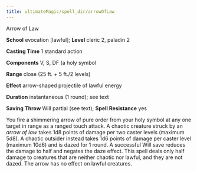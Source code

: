 ```yaml
---
title: ultimateMagic/spell_dir/arrowOfLaw
---
```

Arrow of Law

**School** evocation [lawful]; **Level** cleric 2, paladin 2

**Casting Time** 1 standard action

**Components** V, S, DF (a holy symbol

**Range** close (25 ft. + 5 ft./2 levels)

**Effect** arrow-shaped projectile of lawful energy

**Duration** instantaneous (1 round); see text

**Saving Throw** Will partial (see text); **Spell Resistance** yes

You fire a shimmering arrow of pure order from your holy symbol at any one target in range as a ranged touch attack. A chaotic creature struck by an _arrow of law_ takes 1d8 points of damage per two caster levels (maximum 5d8). A chaotic outsider instead takes 1d6 points of damage per caster level (maximum 10d6) and is dazed for 1 round. A successful Will save reduces the damage to half and negates the daze effect. This spell deals only half damage to creatures that are neither chaotic nor lawful, and they are not dazed. The arrow has no effect on lawful creatures.

